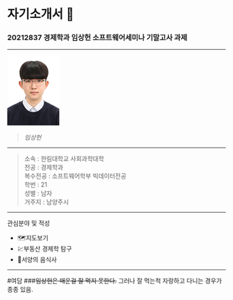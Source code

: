 # 자기소개서 🌈
### 20212837 __경제학과 임상헌__ 소프트웨어세미나 기말고사 과제 
---

![자기소개사진](임상헌1.jpg)
> _임상헌_

---

> 소속 : 한림대학교 사회과학대학   
> 전공 : 경제학과   
> 복수전공 : 소프트웨어학부 빅데이터전공   
> 학번 : 21   
> 성별 : 남자   
> 거주지 : 남양주시   

---

관심분야 및 적성
* 🗺️지도보기 
* 💹부동산 경제학 탐구
* 🌭서양의 음식사 

---

#여담
###~~임상헌은 매운걸 잘 먹지 못한다.~~ 그러나 잘 먹는척 자랑하고 다니는 경우가 종종 있음.
